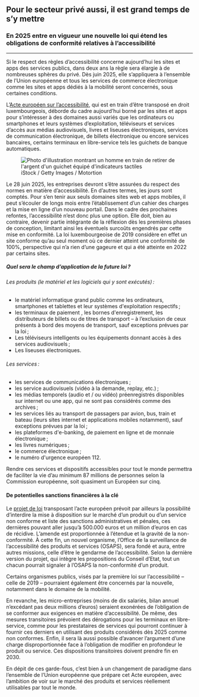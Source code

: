  <h2>Pour le secteur privé aussi, il est grand temps de s’y mettre</h2>
            <h3>En 2025 entre en vigueur une nouvelle loi qui étend les obligations de conformité relatives à l’accessibilité</h3>
            <hr>
            <div class="intro">
                <p>Si le respect des règles d’accessibilité concerne aujourd’hui les sites et apps des services publics, dans deux ans la règle sera élargie à de nombreuses sphères du privé. Dès juin 2025, elle s’appliquera à l’ensemble de l’Union européenne et tous les services de commerce électronique comme les sites et apps dédiés à la mobilité seront concernés, sous certaines conditions.</p>
            </div>
            <p>L’<a href="https://ec.europa.eu/social/main.jsp?catId=1202&intPageId=5581&langId=en">Acte européen sur l’accessibilité</a>, qui est en train d’être transposé en droit luxembourgeois, déborde du cadre aujourd’hui borné par les sites et apps pour s’intéresser à des domaines aussi variés que les ordinateurs ou smartphones et leurs systèmes d’exploitation, téléviseurs et services d’accès aux médias audiovisuels, livres et liseuses électroniques, services de communication électronique, de billets électronique ou encore services bancaires, certains terminaux en libre-service tels les guichets de banque automatiques.</p>
            <figure class="pic">
                <img src="../../../../content/news/img/iStock3.jpg" alt="Photo d'illustration montrant un homme en train de retirer de l'argent d'un guichet équipé d'indicateurs tactiles">
                <figcaption>iStock / Getty Images / Motortion</figcaption>
            </figure>
            <p>Le 28 juin 2025, les entreprises devront s’être assurées du respect des normes en matière d’accessibilité. En d’autres termes, les jours sont comptés. Pour s’en tenir aux seuls domaines sites web et apps mobiles, il peut s’écouler de longs mois entre l’établissement d’un cahier des charges et la mise en ligne d’un nouveau portail. Dans le cadre des prochaines refontes, l’accessibilité n’est donc plus une option. Elle doit, bien au contraire, devenir partie intégrante de la réflexion dès les premières phases de conception, limitant ainsi les éventuels surcoûts engendrés par cette mise en conformité. La loi luxembourgeoise de 2019 considère en effet un site conforme qu’au seul moment où ce dernier atteint une conformité de 100%, perspective qui n’a rien d’une gageure et qui a été atteinte en 2022 par certains sites.</p>
            <aside>
                <h5>Quel sera le champ d’application de la future loi&#8239;?</h5>
                <h6>Les produits (le matériel et les logiciels qui y sont exécutés)&#8239;:</h6>
                <ul>
                    <li>le matériel informatique grand public comme les ordinateurs, smartphones et tablettes et leur systèmes d'exploitation respectifs&#8239;;</li>
                    <li>les terminaux de paiement , les bornes d'enregistrement, les distributeurs de billets ou de titres de transport – à l’exclusion de ceux présents à bord des moyens de transport, sauf exceptions prévues par la loi&#8239;;</li>
                    <li>Les téléviseurs intelligents ou les équipements donnant accès à des services audiovisuels&#8239;;</li>
                    <li>Les liseuses électroniques.</li>
                </ul>
                <h6>Les services&#8239;:</h6>
                <ul>
                    <li>les services de communications électroniques&#8239;;</li>
                    <li>les service audiovisuels (vidéo à la demande, replay, etc.)&#8239;;</li>
                    <li>les médias temporels (audio et / ou vidéo) préenregistrés disponibles sur internet ou une app, qui ne sont pas considérés comme des archives&#8239;;</li>
                    <li>les services liés au transport de passagers par avion, bus, train et bateau (leurs sites internet et applications mobiles notamment), sauf exceptions prévues par la loi&#8239;;</li>
                    <li>les plateformes d'e-banking, de paiement en ligne et de monnaie électronique&#8239;;</li>
                    <li>les livres numériques&#8239;;</li>
                    <li>le commerce électronique&#8239;;</li>
                    <li>le numéro d'urgence européen 112.</li>
                </ul>
            </aside>
            <p>Rendre ces services et dispositifs accessibles pour tout le monde permettra de faciliter la vie d’au minimum 87 millions de personnes selon la Commission européenne, soit quasiment un Européen sur cinq.</p>
            <h4>De potentielles sanctions financières à la clé</h4>
            <p>Le <a href="https://www.chd.lu/fr/dossier/7975">projet de loi</a> transposant l’acte européen prévoit par ailleurs la possibilité d’interdire la mise à disposition sur le marché d’un produit ou d’un service non conforme et liste des sanctions administratives et pénales, ces dernières pouvant aller jusqu’à 500.000 euros et un million d’euros en cas de récidive. L’amende est proportionnée à l’étendue et la gravité de la non-conformité. À cette fin, un nouvel organisme, l’Office de la surveillance de l’accessibilité des produits et services (OSAPS), sera fondé et aura, entre autres missions, celle d’être le gendarme de l’accessibilité. Selon la dernière version du projet, qui intègre les propositions du Conseil d’Etat, tout un chacun pourrait signaler à l’OSAPS la non-conformité d’un produit.</p>
            <p>Certains organismes publics, visés par la première loi sur l’accessibilité – celle de 2019 – pourraient également être concernés par la nouvelle, notamment dans le domaine de la mobilité.</p>
            <p>En revanche, les micro-entreprises (moins de dix salariés, bilan annuel n’excédant pas deux millions d’euros) seraient exonérées de l’obligation de se conformer aux exigences en matière d’accessibilité. De même, des mesures transitoires prévoient des dérogations pour les terminaux en libre-service, comme pour les prestataires de services qui pourront continuer à fournir ces derniers en utilisant des produits considérés dès 2025 comme non conformes. Enfin, il sera là aussi possible d’avancer l’argument d’une charge disproportionnée face à l’obligation de modifier en profondeur le produit ou service. Ces dispositions transitoires doivent prendre fin en 2030.</p>
            <p>En dépit de ces garde-fous, c’est bien à un changement de paradigme dans l’ensemble de l’Union européenne que prépare cet Acte européen, avec l’ambition de voir sur le marché des produits et services réellement utilisables par tout le monde.</p>